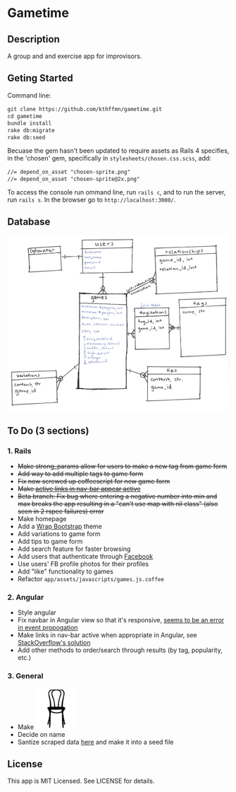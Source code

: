 # Gametime

## Description

A group and and exercise app for improvisors.

## Geting Started
Command line:
```
git clone https://github.com/kthffmn/gametime.git
cd gametime
bundle install
rake db:migrate
rake db:seed
```
Becuase the gem hasn't been updated to require assets as Rails 4 specifies, in the 'chosen' gem, specifically in `stylesheets/chosen.css.scss`, add:
```
//= depend_on_asset "chosen-sprite.png"
//= depend_on_asset "chosen-sprite@2x.png"
```
To access the console run ommand line, run `rails c`, and to run the server, run `rails s`. In the browser go to `http://localhost:3000/`.

## Database

![Picture of database schema](https://raw.githubusercontent.com/kthffmn/gametime/master/public/img/database_schema.png)

## To Do (3 sections)

### 1. Rails
* ~~Make strong_params allow for users to make a new tag from game form~~
* ~~Add way to add multiple tags to game form~~
* ~~Fix now screwed up coffeescript for new game form~~
* ~~Make [active links in nav-bar appear active](http://stackoverflow.com/questions/9862524/twitter-bootstrap-pills-with-rails-3-2-2)~~
* ~~Beta branch: Fix bug where entering a negative number into min and max breaks the app resulting in a "can't use map with nil class" (also seen in 2 rspec failures) error~~
* Make homepage
* Add a [Wrap Bootstrap](https://wrapbootstrap.com/themes) theme
* Add variations to game form
* Add tips to game form
* Add search feature for faster browsing
* Add users that authenticate through [Facebook](http://railscasts.com/episodes/360-facebook-authentication)
* Use users' FB profile photos for their profiles
* Add "like" functionality to games
* Refactor `app/assets/javascripts/games.js.coffee`

### 2. Angular
* Style angular
* Fix navbar in Angular view so that it's responsive, [seems to be an error in event propogation](https://github.com/angular/angular.js/issues/1674)
* Make links in nav-bar active when appropriate in Angular, see [StackOverflow's solution](http://stackoverflow.com/questions/16199418/how-do-i-implement-the-bootstrap-navbar-active-class-with-angular-js)
* Add other methods to order/search through results (by tag, popularity, etc.)

### 3. General
* Make ![icon](https://raw.githubusercontent.com/kthffmn/gametime/beta/public/img/bentwood-chair.png)
* Decide on name
* Santize scraped data [here](https://github.com/kthffmn/sanitization_practice) and make it into a seed file

## License

This app is MIT Licensed. See LICENSE for details.

